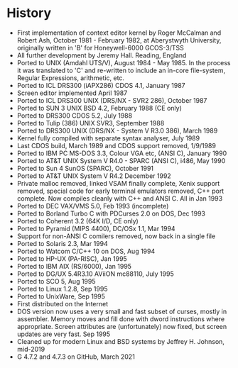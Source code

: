 # History

- First implementation of context editor kernel by Roger McCalman and
  Robert Ash, October 1981 - February 1982, at Aberystwyth University,
  originally written in 'B' for Honeywell-6000 GCOS-3/TSS
- All further development by Jeremy Hall. Reading, England
- Ported to UNIX (Amdahl UTS/V), August 1984 - May 1985. In the
  process it was translated to 'C' and re-written to include an
  in-core file-system, Regular Expressions, arithmetic, etc.
- Ported to ICL DRS300 (iAPX286) CDOS 4.1, January 1987
- Screen editor implemented April 1987
- Ported to ICL DRS300 UNIX (DRS/NX - SVR2 286), October 1987
- Ported to SUN 3 UNIX BSD 4.2, February 1988 (CE only)
- Ported to DRS300 CDOS 5.2, July 1988
- Ported to Tulip (386) UNIX SVR3, September 1988
- Ported to DRS300 UNIX (DRS/NX - System V R3.0 386), March 1989
- Kernel fully compiled with separate syntax analyser, July 1989
- Last CDOS build, March 1989 and CDOS support removed, 1/9/1989
- Ported to IBM PC MS-DOS 3.3, Colour VGA etc, (ANSI C), January 1990
- Ported to AT&T UNIX System V R4.0 - SPARC (ANSI C), i486, May 1990
- Ported to Sun 4 SunOS (SPARC), October 1991
- Ported to AT&T UNIX System V R4.2 December 1992
- Private malloc removed, linked VSAM finally complete, Xenix support
  removed, special code for early terminal emulators removed, C++ port
  complete. Now compiles cleanly with C++ and ANSI C. All in Jan 1993
- Ported to DEC VAX/VMS 5.0, Feb 1993 (incomplete)
- Ported to Borland Turbo C with PDCurses 2.0 on DOS, Dec 1993
- Ported to Coherent 3.2 (64K I/D, CE only)
- Ported to Pyramid (MIPS 4400), DC/OSx 1.1, Mar 1994
- Support for non-ANSI C comilers removed, now back in a single file
- Ported to Solaris 2.3, Mar 1994
- Ported to Watcom C/C++ 10 on DOS, Aug 1994
- Ported to HP-UX (PA-RISC), Jan 1995
- Ported to IBM AIX (RS/6000), Jan 1995
- Ported to DG/UX 5.4R3.10 AViiON mc88110, July 1995
- Ported to SCO 5, Aug 1995
- Ported to Linux 1.2.8, Sep 1995
- Ported to UnixWare, Sep 1995
- First distributed on the Internet
- DOS version now uses a very small and fast subset of curses, mostly in
  assembler. Memory moves and fill done with dword instructions where
  appropriate. Screen attributes are (unfortunately) now fixed, but screen
  updates are very fast. Sep 1995
- Cleaned up for modern Linux and BSD systems by Jeffrey H. Johnson, mid-2019
- G 4.7.2 and 4.7.3 on GitHub, March 2021
